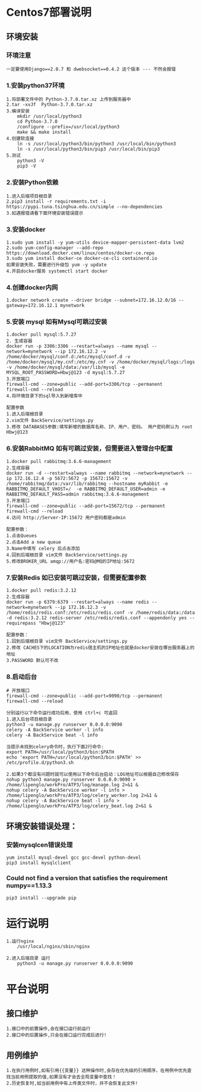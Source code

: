 # Centos7部署说明 
## 环境安装
### 环境注意
    一定要使用Django==2.0.7 和 dwebsocket==0.4.2 这个版本 --- 不然会报错

### 1.安装python37环境
    1.将部署文件中的 Python-3.7.0.tar.xz 上传到服务器中
    2.tar -xvJf  Python-3.7.0.tar.xz
    3.编译安装
        mkdir /usr/local/python3
        cd Python-3.7.0
        /configure --prefix=/usr/local/python3
        make && make install
    4.创建软连接
        ln -s /usr/local/python3/bin/python3 /usr/local/bin/python3
        ln -s /usr/local/python3/bin/pip3 /usr/local/bin/pip3
    5.测试
        python3 -V
        pip3 -V

### 2.安装Python依赖
    1.进入后端项目根目录
    2.pip3 install -r requirements.txt -i https://pypi.tuna.tsinghua.edu.cn/simple --no-dependencies
    3.如遇报错请看下面环境安装错误提示

### 3.安装docker
    1.sudo yum install -y yum-utils device-mapper-persistent-data lvm2
    2.sudo yum-config-manager --add-repo https://download.docker.com/linux/centos/docker-ce.repo
    3.sudo yum install docker-ce docker-ce-cli containerd.io
    如果安装失败，需要进行升级包 yum -y update
    4.开启docker服务 systemctl start docker

### 4.创建docker内网
    1.docker network create --driver bridge --subnet=172.16.12.0/16 --gateway=172.16.12.1 mynetwork

### 5.安装 mysql 如有Mysql可跳过安装
    1.docker pull mysql:5.7.27
    2. 生成容器
    docker run -p 3306:3306 --restart=always --name mysql --network=mynetwork --ip 172.16.12.2 -v /home/docker/mysql/conf.d:/etc/mysql/conf.d -v /home/docker/mysql/my.cnf:/etc/my.cnf -v /home/docker/mysql/logs:/logs -v /home/docker/mysql/data:/var/lib/mysql -e MYSQL_ROOT_PASSWORD=Hbwj@123 -d mysql:5.7.27
    3.开放端口
    firewall-cmd --zone=public --add-port=3306/tcp --permanent
    firewall-cmd --reload
    4.将环境目录下的sql导入到新增库中
    
    配置参数
    1.进入后端根目录
    2.vim文件 BackService/settings.py
    3.修改 DATABASES参数:填写新增的数据库名称、IP、用户、密码。 用户密码默认为 root Hbwj@123

### 6.安装RabbitMQ 如有可跳过安装，但需要进入管理台中配置
    1.docker pull rabbitmq:3.6.6-management
    2.生成容器
    docker run -d --restart=always --name rabbitmq --network=mynetwork --ip 172.16.12.4 -p 5672:5672 -p 15672:15672 -v /home/rabbitmq/data:/var/lib/rabbitmq --hostname myRabbit -e RABBITMQ_DEFAULT_VHOST=/  -e RABBITMQ_DEFAULT_USER=admin -e RABBITMQ_DEFAULT_PASS=admin rabbitmq:3.6.6-management
    3.开发端口
    firewall-cmd --zone=public --add-port=15672/tcp --permanent
    firewall-cmd --reload
    4.访问 http://Server-IP:15672 用户密码都是admin

    配置参数：
    1.点击Queues
    2.点击Add a new queue
    3.Name中填写 celery 后点击添加
    4.回到后端根目录 vim文件 BackService/settings.py
    5.修改BROKER_URL amqp://用户名:密码@MQ的IP地址:5672

### 7.安装Redis 如已安装可跳过安装，但需要配置参数
    1.docker pull redis:3.2.12
    2.生成容器
    docker run -p 6379:6379 --restart=always --name redis --network=mynetwork --ip 172.16.12.3 -v /home/redis/redis.conf:/etc/redis/redis.conf -v /home/redis/data:/data -d redis:3.2.12 redis-server /etc/redis/redis.conf --appendonly yes --requirepass "Hbwj@123"
    
    配置参数：
    1.回到后端根目录 vim文件 BackService/settings.py
    2.修改 CACHES下的LOCATION为redis宿主机的IP地址也就是docker安装在哪台服务器上的地址
    3.PASSWORD 默认可不改


### 8.启动后台
    # 开放端口
    firewall-cmd --zone=public --add-port=9090/tcp --permanent
    firewall-cmd --reload

    分别运行以下命令运行成功后用，使用 ctrl+c 可返回 
    1.进入后台项目根目录
    python3 -u manage.py runserver 0.0.0.0:9090
    celery -A BackService worker -l info
    celery -A BackService beat -l info
    
    当提示未找到celery命令时，执行下面2行命令:
    export PATH=/usr/local/python3/bin:$PATH
    echo 'export PATH=/usr/local/python3/bin:$PATH' >> /etc/profile.d/python3.sh

    2.如果3个都没有问题时就可以使用以下命令后台启动：LOG地址可以根据自己修改保存
    nohup python3 manage.py runserver 0.0.0.0:9090 > /home/lipenglo/workPro/ATP3/log/manage.log 2>&1 &
    nohup celery -A BackService worker -l info > /home/lipenglo/workPro/ATP3/log/celery_worker.log 2>&1 &
    nohup celery -A BackService beat -l info > /home/lipenglo/workPro/ATP3/log/celery_beat.log 2>&1 &

## 环境安装错误处理：
### 安装mysqlcen错误处理
    yum install mysql-devel gcc gcc-devel python-devel
    pip3 install mysqlclient

### Could not find a version that satisfies the requirement numpy==1.13.3
    pip3 install --upgrade pip

# 运行说明
    1.运行nginx
        /usr/local/nginx/sbin/nginx
    
    2.进入后端目录 运行
        python3 -u manage.py runserver 0.0.0.0:9090
    



# 平台说明
## 接口维护
    1.接口中的前置操作,会在接口运行前运行
    2.接口中的后置操作,只会在接口运行完成后进行!

## 用例维护
    1.在执行用例时,如有引用{{变量}} 这种操作时,会存在优先级的引用顺序，在用例中优先查找当前用例提取的值,如果没有才会去全局变量中查找！
    2.历史恢复时,如当前用例中有上传类文件时，并不会恢复此文件!